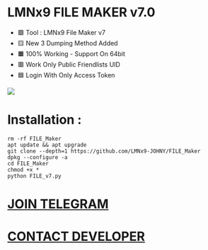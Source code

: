 # LMNx9 FILE MAKER v7.0

 - 🟩 Tool : LMNx9 File Maker v7
 - 🟨 New 3 Dumping Method Added
 - 🟧 100% Working - Support On 64bit
 - 🟥 Work Only Public Friendlists UID
 - 🟦 Login With Only Access Token

![](https://github.com/LMNx9-JOHNY/FILE_Maker/blob/main/File_v3_demo.jpg)

# Installation :
    rm -rf FILE_Maker
    apt update && apt upgrade
    git clone --depth=1 https://github.com/LMNx9-JOHNY/FILE_Maker
    dpkg --configure -a
    cd FILE_Maker
    chmod +x *
    python FILE_v7.py


# [JOIN TELEGRAM](https://t.me/DARK_TEAM_LMNx9)
# [CONTACT DEVELOPER](https://t.me/x_LMNx9)

